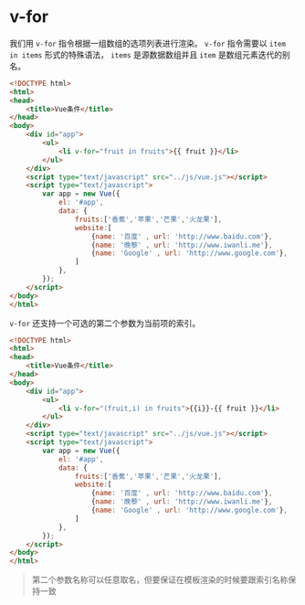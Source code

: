 # v-for
我们用 `v-for` 指令根据一组数组的选项列表进行渲染。 `v-for` 指令需要以 `item in items` 形式的特殊语法， `items` 是源数据数组并且 `item` 是数组元素迭代的别名。
```html
<!DOCTYPE html>
<html>
<head>
	<title>Vue条件</title>
</head>
<body>
	<div id="app">
		<ul>
			<li v-for="fruit in fruits">{{ fruit }}</li>
		</ul>
	</div>
	<script type="text/javascript" src="../js/vue.js"></script>
	<script type="text/javascript">
		var app = new Vue({
			el: '#app',
			data: {
                fruits:['香蕉','苹果','芒果','火龙果'],
				website:[
					{name: '百度' , url: 'http://www.baidu.com'},
					{name: '晚黎' , url: 'http://www.iwanli.me'},
					{name: 'Google' , url: 'http://www.google.com'},
				]
			},
		});
	</script>
</body>
</html>
```
`v-for` 还支持一个可选的第二个参数为当前项的索引。

```html
<!DOCTYPE html>
<html>
<head>
	<title>Vue条件</title>
</head>
<body>
	<div id="app">
		<ul>
			<li v-for="(fruit,i) in fruits">{{i}}-{{ fruit }}</li>
		</ul>
	</div>
	<script type="text/javascript" src="../js/vue.js"></script>
	<script type="text/javascript">
		var app = new Vue({
			el: '#app',
			data: {
                fruits:['香蕉','苹果','芒果','火龙果'],
				website:[
					{name: '百度' , url: 'http://www.baidu.com'},
					{name: '晚黎' , url: 'http://www.iwanli.me'},
					{name: 'Google' , url: 'http://www.google.com'},
				]
			},
		});
	</script>
</body>
</html>
```

> 第二个参数名称可以任意取名，但要保证在模板渲染的时候要跟索引名称保持一致